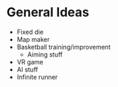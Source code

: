 # General Ideas
- Fixed die
- Map maker
- Basketball training/improvement
  - Aiming stuff
- VR game
- AI stuff
- Infinite runner